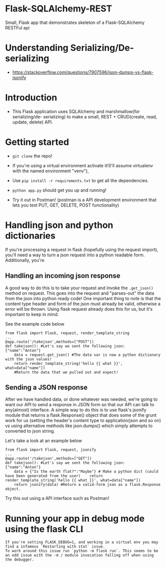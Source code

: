 # Flask-SQLAlchemy-REST

Small, Flask app that demonstrates skeleton of a Flask-SQLAlchemy RESTFul api

# Understanding Serializing/De-serializing

- https://stackoverflow.com/questions/7907596/json-dumps-vs-flask-jsonify

# Introduction

- This Flask application uses SQLAlchemy and marshmallow(for serializing/de- serializing) to make a small, REST + CRUD(create, read, update, delete) API.

# Getting started

- `git clone` the repo!

- If you're using a virtual environment activate it!(I'll assume virtualenv with the named environment "venv"),

- Use `pip install -r requirements.txt` to get all the dependencies.

- `python app.py` should get you up and running!

- Try it out in Postman! (postman is a API development environment that lets you test PUT, GET, DELETE, POST functionality)

# Handling json and python dictionaries

If you're processing a request in flask (hopefully using the request import), you'll need a way to turn a json request into a python readable form. Additionally, you're

## Handling an incoming json response

A good way to do this is to take your request and invoke the `.get_json()` method on request. This goes into the request and "parses-out" the data from the json into python ready code! One important thing to note is that the content type header and form of the json must already be valid, otherwise a error will be thrown. Using flask request already does this for us, but it's important to keep in mind.

See the example code below

```
from flask import Flask, request, render_template_string
...
@app.route('/takejson',methods=["POST"])
def takejson():	#Let's say we sent the following json: {"name":"Anton"}
    data = request.get_json() #The data var is now a python dictionary with the json values!
    return render_template_string('hello {{ what }}', what=data["name"])
    #Return the data that we pulled out and expect!
```

## Sending a JSON response

After we have handled data, or done whatever was needed, we're going to want our API to send a response in JSON form so that our API can talk to any(almost) interface. A simple way to do this is to use flask's jsonify module that returns a flask.Response() object that does some of the grunt work for us (setting the header's content type to application/json and so on) vs using alternative methods like json.dumps() which simply attempts to converted to json string.

Let's take a look at an example below

```
from flask import Flask, request, jsonify
...
@app.route('/takejson',methods=["GET"])
def takejson():	#Let's say we sent the following json: {"name":"Anton"}
    data = {"Is the earth flat?":"Maybe"} # Make a python dict (could have been generated from the user)    return render_template_string('hello {{ what }}', what=data["name"])
    return jsonify(data) #Return a valid-form json as a flask.Response object.
```

Try this out using a API interface such as Postman!

# Running your app in debug mode using the flask CLI

    If you're setting FLASK_DEBUG=1, and working in a virtual env you may find a infamous `Restarting with stat` issue.
    To work around this issue run `python -m flask run`. This seems to be an odd issue with the -m / module invocation falling off when using the debugger.
